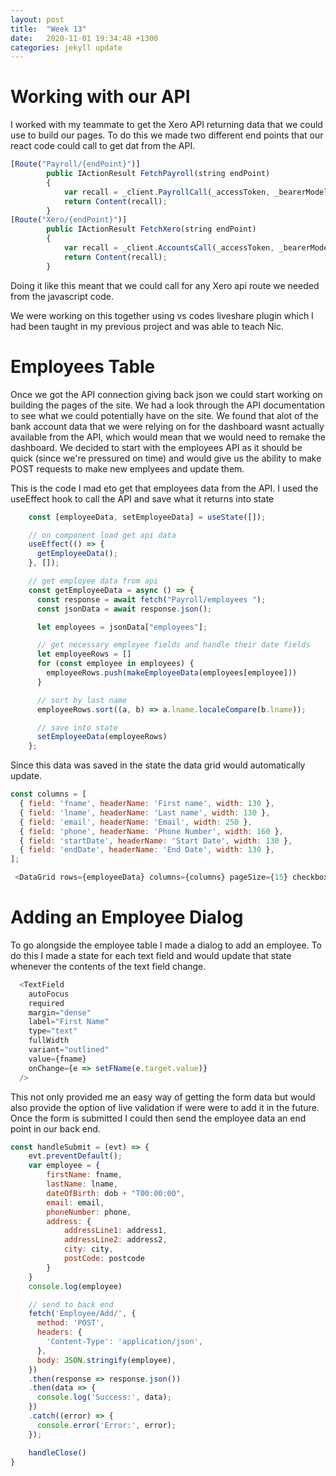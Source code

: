 ```yaml
---
layout: post
title:  "Week 13"
date:   2020-11-01 19:34:48 +1300
categories: jekyll update
---
```


# Working with our API

I worked with my teammate to get the Xero API returning data that we could use to build our pages. To do this we made two different end points that our react code could call to get dat from the API. 

```javascript
[Route("Payroll/{endPoint}")]
        public IActionResult FetchPayroll(string endPoint)
        {
            var recall = _client.PayrollCall(_accessToken, _bearerModel, endPoint);
            return Content(recall);
        }
[Route("Xero/{endPoint}")]
        public IActionResult FetchXero(string endPoint)
        {
            var recall = _client.AccountsCall(_accessToken, _bearerModel, endPoint);
            return Content(recall);
        }
```

Doing it like this meant that we could call for any Xero api route we needed from the javascript code.

We were working on this together using vs codes liveshare plugin which I had been taught in my previous project and was able to teach Nic.


# Employees Table

Once we got the API connection giving back json we could start working on building the pages of the site. We had a look through the API documentation to see what we could potentially have on the site. We found that alot of the bank account data that we were relying on for the dashboard wasnt actually available from the API, which would mean that we would need to remake the dashboard. We decided to start with the employees API as it should be quick (since we're pressured on time) and would give us the ability to make POST requests to make new emplyees and update them.

This is the code I mad eto get that employees data from the API. I used the useEffect hook to call the API and save what it returns into state

```javascript
    const [employeeData, setEmployeeData] = useState([]);

    // on component load get api data
    useEffect(() => {
      getEmployeeData();
    }, []);

    // get employee data from api
    const getEmployeeData = async () => {
      const response = await fetch("Payroll/employees ");
      const jsonData = await response.json();

      let employees = jsonData["employees"];

      // get necessary employee fields and handle their date fields
      let employeeRows = []
      for (const employee in employees) {
        employeeRows.push(makeEmployeeData(employees[employee]))
      }

      // sort by last name
      employeeRows.sort((a, b) => a.lname.localeCompare(b.lname));

      // save into state
      setEmployeeData(employeeRows)
    };
```

Since this data was saved in the state the data grid would automatically update.

```javascript
const columns = [
  { field: 'fname', headerName: 'First name', width: 130 },
  { field: 'lname', headerName: 'Last name', width: 130 },
  { field: 'email', headerName: 'Email', width: 250 },
  { field: 'phone', headerName: 'Phone Number', width: 160 },
  { field: 'startDate', headerName: 'Start Date', width: 130 },
  { field: 'endDate', headerName: 'End Date', width: 130 },
];
```

```javascript
 <DataGrid rows={employeeData} columns={columns} pageSize={15} checkboxSelection />
```


# Adding an Employee Dialog

To go alongside the employee table I made a dialog to add an employee. To do this I made a state for each text field and would update that state whenever the contents of the text field change.

```javascript
  <TextField
    autoFocus
    required
    margin="dense"
    label="First Name"
    type="text"
    fullWidth
    variant="outlined"
    value={fname}
    onChange={e => setFName(e.target.value)}
  />
```

This not only provided me an easy way of getting the form data but would also provide the option of live validation if were were to add it in the future. Once the form is submitted I could then send the employee data an end point in our back end.

```javascript
const handleSubmit = (evt) => {
    evt.preventDefault();
    var employee = {
        firstName: fname,
        lastName: lname,
        dateOfBirth: dob + "T00:00:00",
        email: email,
        phoneNumber: phone,
        address: {
            addressLine1: address1,
            addressLine2: address2,
            city: city,
            postCode: postcode
        }
    }
    console.log(employee)

    // send to back end
    fetch('Employee/Add/', {
      method: 'POST',
      headers: {
        'Content-Type': 'application/json',
      },
      body: JSON.stringify(employee),
    })
    .then(response => response.json())
    .then(data => {
      console.log('Success:', data);
    })
    .catch((error) => {
      console.error('Error:', error);
    });

    handleClose()
}
```